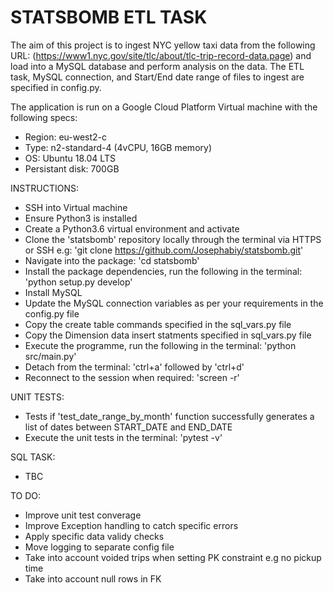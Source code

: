 # STATSBOMB ETL TASK

The aim of this project is to ingest NYC yellow taxi data from the following URL: (https://www1.nyc.gov/site/tlc/about/tlc-trip-record-data.page) and load into a MySQL database and perform analysis on the data. The ETL task, MySQL connection, and Start/End date range of files to ingest are specified in config.py. 

The application is run on a Google Cloud Platform Virtual machine with the following specs:
* Region: eu-west2-c
* Type: n2-standard-4 (4vCPU, 16GB memory)
* OS: Ubuntu 18.04 LTS
* Persistant disk: 700GB

INSTRUCTIONS:

- SSH into Virtual machine
- Ensure Python3 is installed
- Create a Python3.6 virtual environment and activate
- Clone the 'statsbomb' repository locally through the terminal via HTTPS or SSH e.g:
  'git clone https://github.com/Josephabiy/statsbomb.git'
- Navigate into the package:
  'cd statsbomb'
- Install the package dependencies, run the following in the terminal:
  'python setup.py develop'
- Install MySQL
- Update the MySQL connection variables as per your requirements in the config.py file
- Copy the create table commands specified in the sql_vars.py file
- Copy the Dimension data insert statments specified in sql_vars.py file
- Execute the programme, run the following in the terminal:
  'python src/main.py'
- Detach from the terminal:
  'ctrl+a' followed by 'ctrl+d'
- Reconnect to the session when required:
  'screen -r'

UNIT TESTS:

- Tests if 'test_date_range_by_month' function successfully generates a list of dates between START_DATE and END_DATE
- Execute the unit tests in the terminal:
  'pytest -v'
  
SQL TASK:

- TBC

TO DO:

- Improve unit test converage
- Improve Exception handling to catch specific errors
- Apply specific data validy checks
- Move logging to separate config file
- Take into account voided trips when setting PK constraint e.g no pickup time
- Take into account null rows in FK
